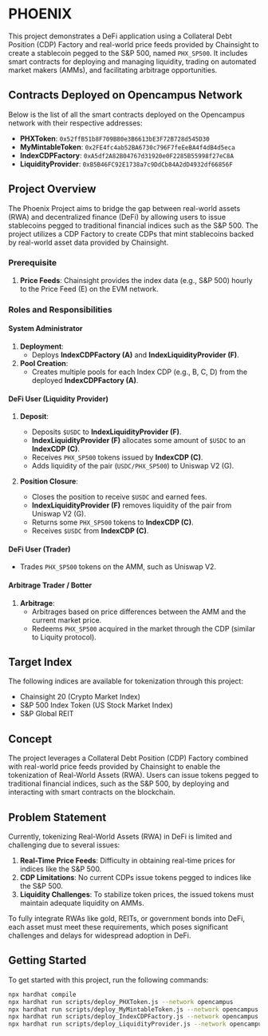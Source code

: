 # PHOENIX

This project demonstrates a DeFi application using a Collateral Debt Position (CDP) Factory and real-world price feeds provided by Chainsight to create a stablecoin pegged to the S&P 500, named `PHX_SP500`. It includes smart contracts for deploying and managing liquidity, trading on automated market makers (AMMs), and facilitating arbitrage opportunities.

## Contracts Deployed on Opencampus Network

Below is the list of all the smart contracts deployed on the Opencampus network with their respective addresses:

- **PHXToken**: `0x52ffB51b8F709B80e3B6613bE3F72B728d545D30`
- **MyMintableToken**: `0x2FE4fc4ab52BA6730c796F7feEeBA4f4dB4d5eca`
- **IndexCDPFactory**: `0xA5df2A82B04767d31920e0F2285B55998f27eC8A`
- **LiquidityProvider**: `0xB5B46FC92E1738a7c9DdCb84A2dD4932df66856F`

## Project Overview

The Phoenix Project aims to bridge the gap between real-world assets (RWA) and decentralized finance (DeFi) by allowing users to issue stablecoins pegged to traditional financial indices such as the S&P 500. The project utilizes a CDP Factory to create CDPs that mint stablecoins backed by real-world asset data provided by Chainsight.

### Prerequisite

1. **Price Feeds**: Chainsight provides the index data (e.g., S&P 500) hourly to the Price Feed (E) on the EVM network.

### Roles and Responsibilities

#### System Administrator

1. **Deployment**:
   - Deploys **IndexCDPFactory (A)** and **IndexLiquidityProvider (F)**.
2. **Pool Creation**:
   - Creates multiple pools for each Index CDP (e.g., B, C, D) from the deployed **IndexCDPFactory (A)**.

#### DeFi User (Liquidity Provider)

1. **Deposit**:
   - Deposits `$USDC` to **IndexLiquidityProvider (F)**.
   - **IndexLiquidityProvider (F)** allocates some amount of `$USDC` to an **IndexCDP (C)**.
   - Receives `PHX_SP500` tokens issued by **IndexCDP (C)**.
   - Adds liquidity of the pair (`USDC/PHX_SP500`) to Uniswap V2 (G).

2. **Position Closure**:
   - Closes the position to receive `$USDC` and earned fees.
   - **IndexLiquidityProvider (F)** removes liquidity of the pair from Uniswap V2 (G).
   - Returns some `PHX_SP500` tokens to **IndexCDP (C)**.
   - Receives `$USDC` from **IndexCDP (C)**.

#### DeFi User (Trader)

- Trades `PHX_SP500` tokens on the AMM, such as Uniswap V2.

#### Arbitrage Trader / Botter

1. **Arbitrage**:
   - Arbitrages based on price differences between the AMM and the current market price.
   - Redeems `PHX_SP500` acquired in the market through the CDP (similar to Liquity protocol).

## Target Index

The following indices are available for tokenization through this project:

- Chainsight 20 (Crypto Market Index)
- S&P 500 Index Token (US Stock Market Index)
- S&P Global REIT

## Concept

The project leverages a Collateral Debt Position (CDP) Factory combined with real-world price feeds provided by Chainsight to enable the tokenization of Real-World Assets (RWA). Users can issue tokens pegged to traditional financial indices, such as the S&P 500, by deploying and interacting with smart contracts on the blockchain.

## Problem Statement

Currently, tokenizing Real-World Assets (RWA) in DeFi is limited and challenging due to several issues:

1. **Real-Time Price Feeds**: Difficulty in obtaining real-time prices for indices like the S&P 500.
2. **CDP Limitations**: No current CDPs issue tokens pegged to indices like the S&P 500.
3. **Liquidity Challenges**: To stabilize token prices, the issued tokens must maintain adequate liquidity on AMMs.

To fully integrate RWAs like gold, REITs, or government bonds into DeFi, each asset must meet these requirements, which poses significant challenges and delays for widespread adoption in DeFi.

## Getting Started

To get started with this project, run the following commands:

```bash
npx hardhat compile
npx hardhat run scripts/deploy_PHXToken.js --network opencampus
npx hardhat run scripts/deploy_MyMintableToken.js --network opencampus
npx hardhat run scripts/deploy_IndexCDPFactory.js --network opencampus  
npx hardhat run scripts/deploy_LiquidityProvider.js --network opencampus